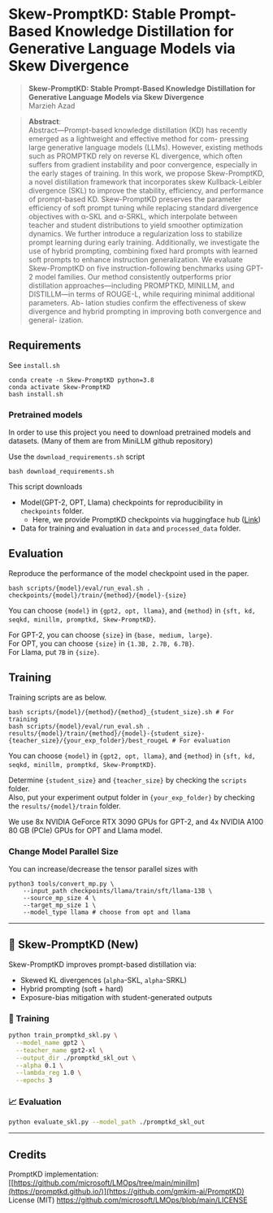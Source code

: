 # Skew-PromptKD: Stable Prompt-Based Knowledge Distillation for Generative Language Models via Skew Divergence




> **Skew-PromptKD: Stable Prompt-Based Knowledge Distillation for Generative Language Models via Skew Divergence**<br>
> Marzieh Azad <br>

>**Abstract**: <br>
> Abstract—Prompt-based knowledge distillation (KD) has recently emerged as a lightweight and effective method for com-
pressing large generative language models (LLMs). However,
existing methods such as PROMPTKD rely on reverse KL
divergence, which often suffers from gradient instability and
poor convergence, especially in the early stages of training. In
this work, we propose Skew-PromptKD, a novel distillation
framework that incorporates skew Kullback-Leibler divergence
(SKL) to improve the stability, efficiency, and performance of
prompt-based KD.
Skew-PromptKD preserves the parameter efficiency of soft
prompt tuning while replacing standard divergence objectives
with α-SKL and α-SRKL, which interpolate between teacher and
student distributions to yield smoother optimization dynamics.
We further introduce a regularization loss to stabilize prompt
learning during early training. Additionally, we investigate the
use of hybrid prompting, combining fixed hard prompts with
learned soft prompts to enhance instruction generalization.
We evaluate Skew-PromptKD on five instruction-following
benchmarks using GPT-2 model families. Our method consistently outperforms prior distillation approaches—including
PROMPTKD, MINILLM, and DISTILLM—in terms of
ROUGE-L, while requiring minimal additional parameters. Ab-
lation studies confirm the effectiveness of skew divergence and
hybrid prompting in improving both convergence and general-
ization.

## Requirements

See `install.sh`
```
conda create -n Skew-PromptKD python=3.8
conda activate Skew-PromptKD
bash install.sh
```

### Pretrained models

In order to use this project you need to download pretrained models and datasets. 
(Many of them are from MiniLLM github repository)

Use the `download_requirements.sh` script
```
bash download_requirements.sh
```
This script downloads 
- Model(GPT-2, OPT, Llama) checkpoints for reproducibility in `checkpoints` folder. 
    - Here, we provide PromptKD checkpoints via huggingface hub ([Link](https://huggingface.co/collections/gmkim/promptkd-66728dc78171db46e7fb7bcd))
- Data for training and evaluation in `data` and `processed_data` folder.


## Evaluation

Reproduce the performance of the model checkpoint used in the paper.

```
bash scripts/{model}/eval/run_eval.sh . checkpoints/{model}/train/{method}/{model}-{size}
```
You can choose `{model}` in `{gpt2, opt, llama}`, and `{method}` in `{sft, kd, seqkd, minillm, promptkd, Skew-PromptKD}`.

For GPT-2, you can choose `{size}` in `{base, medium, large}`.  
For OPT, you can choose `{size}` in `{1.3B, 2.7B, 6.7B}`.  
For Llama, put `7B` in `{size}`.


## Training

Training scripts are as below.
```
bash scripts/{model}/{method}/{method}_{student_size}.sh # For training
bash scripts/{model}/eval/run_eval.sh . results/{model}/train/{method}/{model}-{student_size}-{teacher_size}/{your_exp_folder}/best_rougeL # For evaluation
```
You can choose `{model}` in `{gpt2, opt, llama}`, and `{method}` in `{sft, kd, seqkd, minillm, promptkd, Skew-PromptKD}`.

Determine `{student_size}` and `{teacher_size}` by checking the `scripts` folder.  
Also, put your experiment output folder in `{your_exp_folder}` by checking the `results/{model}/train` folder.

We use 8x NVIDIA GeForce RTX 3090 GPUs for GPT-2, and 4x NVIDIA A100 80 GB (PCIe) GPUs for OPT and Llama model.



### Change Model Parallel Size
You can increase/decrease the tensor parallel sizes with
```
python3 tools/convert_mp.py \
    --input_path checkpoints/llama/train/sft/llama-13B \
    --source_mp_size 4 \
    --target_mp_size 1 \
    --model_type llama # choose from opt and llama
```




---

## 🔬 Skew-PromptKD (New)

Skew-PromptKD improves prompt-based distillation via:

- Skewed KL divergences (`alpha`-SKL, `alpha`-SRKL)
- Hybrid prompting (soft + hard)
- Exposure-bias mitigation with student-generated outputs

### 🔧 Training

```bash
python train_promptkd_skl.py \
  --model_name gpt2 \
  --teacher_name gpt2-xl \
  --output_dir ./promptkd_skl_out \
  --alpha 0.1 \
  --lambda_reg 1.0 \
  --epochs 3
```

### 📈 Evaluation

```bash
python evaluate_skl.py --model_path ./promptkd_skl_out
```

---
## Credits
PromptKD implementation:  
[[https://github.com/microsoft/LMOps/tree/main/minillm](https://promptkd.github.io/)](https://github.com/gmkim-ai/PromptKD)  
License (MIT) https://github.com/microsoft/LMOps/blob/main/LICENSE  
